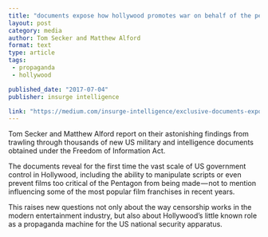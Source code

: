 ```yaml
---
title: "documents expose how hollywood promotes war on behalf of the pentagon, cia, and nsa."
layout: post
category: media
author: Tom Secker and Matthew Alford
format: text
type: article
tags: 
 - propaganda
 - hollywood

published_date: "2017-07-04"
publisher: insurge intelligence

link: "https://medium.com/insurge-intelligence/exclusive-documents-expose-direct-us-military-intelligence-influence-on-1-800-movies-and-tv-shows-36433107c307"
---
```


Tom Secker and Matthew Alford report on their astonishing findings from
trawling through thousands of new US military and intelligence documents
obtained under the Freedom of Information Act.

The documents reveal for the first time the vast scale of US government control
in Hollywood, including the ability to manipulate scripts or even prevent films
too critical of the Pentagon from being made — not to mention influencing some
of the most popular film franchises in recent years.

This raises new questions not only about the way censorship works in the modern
entertainment industry, but also about Hollywood’s little known role as a
propaganda machine for the US national security apparatus.
